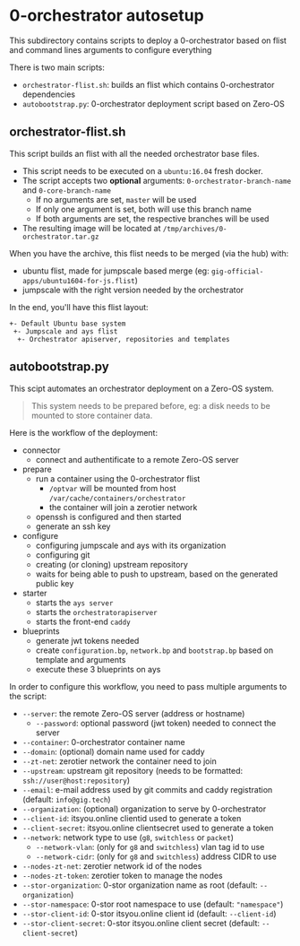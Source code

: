 # 0-orchestrator autosetup

This subdirectory contains scripts to deploy a 0-orchestrator based on flist and
command lines arguments to configure everything

There is two main scripts:
- `orchestrator-flist.sh`: builds an flist which contains 0-orchestrator dependencies
- `autobootstrap.py`: 0-orchestrator deployment script based on Zero-OS

## orchestrator-flist.sh
This script builds an flist with all the needed orchestrator base files.

- This script needs to be executed on a `ubuntu:16.04` fresh docker.
- The script accepts two **optional** arguments: `0-orchestrator-branch-name` and `0-core-branch-name`
  - If no arguments are set, `master` will be used
  - If only one argument is set, both will use this branch name
  - If both arguments are set, the respective branches will be used
- The resulting image will be located at `/tmp/archives/0-orchestrator.tar.gz`

When you have the archive, this flist needs to be merged (via the hub) with:
- ubuntu flist, made for jumpscale based merge (eg: `gig-official-apps/ubuntu1604-for-js.flist`)
- jumpscale with the right version needed by the orchestrator

In the end, you'll have this flist layout:
```
+- Default Ubuntu base system
 +- Jumpscale and ays flist
  +- Orchestrator apiserver, repositories and templates
```

## autobootstrap.py
This scipt automates an orchestrator deployment on a Zero-OS system.
> This system needs to be prepared before, eg: a disk needs to be mounted to store container data.

Here is the workflow of the deployment:
- connector
  - connect and authentificate to a remote Zero-OS server
- prepare
  - run a container using the 0-orchestrator flist
    - `/optvar` will be mounted from host `/var/cache/containers/orchestrator`
    - the container will join a zerotier network
  - openssh is configured and then started
  - generate an ssh key
- configure
  - configuring jumpscale and ays with its organization
  - configuring git
  - creating (or cloning) upstream repository
  - waits for being able to push to upstream, based on the generated public key
- starter
  - starts the `ays server`
  - starts the `orchestratorapiserver`
  - starts the front-end `caddy`
- blueprints
  - generate jwt tokens needed
  - create `configuration.bp`, `network.bp` and `bootstrap.bp` based on template and arguments
  - execute these 3 blueprints on ays

In order to configure this workflow, you need to pass multiple arguments to the script:
- `--server`: the remote Zero-OS server (address or hostname)
  - `--password`: optional password (jwt token) needed to connect the server
- `--container`: 0-orchestrator container name
- `--domain`: (optional) domain name used for caddy
- `--zt-net`: zerotier network the container need to join
- `--upstream`: upstream git repository (needs to be formatted: `ssh://user@host:repository`)
- `--email`: e-mail address used by git commits and caddy registration (default: `info@gig.tech`)
- `--organization`: (optional) organization to serve by 0-orchestrator
- `--client-id`: itsyou.online clientid used to generate a token
- `--client-secret`: itsyou.online clientsecret used to generate a token
- `--network`: network type to use (`g8`, `switchless` or `packet`)
  - `--network-vlan`: (only for `g8` and `switchless`) vlan tag id to use
  - `--network-cidr`: (only for `g8` and `switchless`) address CIDR to use
- `--nodes-zt-net`: zerotier network id of the nodes
- `--nodes-zt-token`: zerotier token to manage the nodes
- `--stor-organization`: 0-stor organization name as root (default: `--organization`)
- `--stor-namespace`: 0-stor root namespace to use (default: `"namespace"`)
- `--stor-client-id`: 0-stor itsyou.online client id (default: `--client-id`)
- `--stor-client-secret`: 0-stor itsyou.online client secret (default: `--client-secret`)
